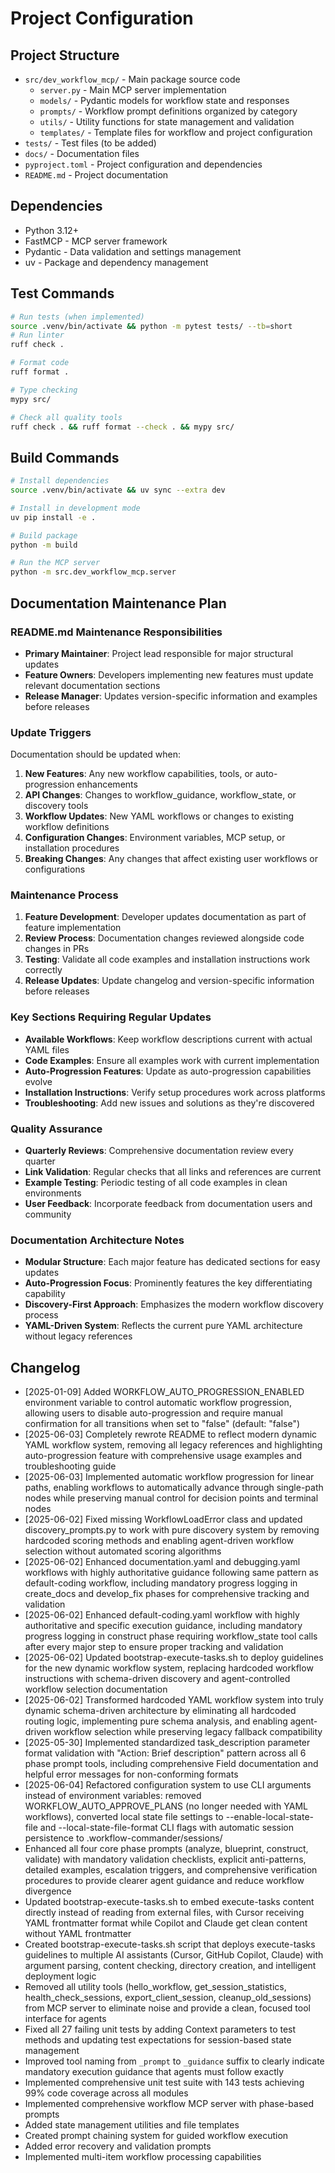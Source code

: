 # Project Configuration

## Project Structure
- `src/dev_workflow_mcp/` - Main package source code
  - `server.py` - Main MCP server implementation
  - `models/` - Pydantic models for workflow state and responses
  - `prompts/` - Workflow prompt definitions organized by category
  - `utils/` - Utility functions for state management and validation
  - `templates/` - Template files for workflow and project configuration
- `tests/` - Test files (to be added)
- `docs/` - Documentation files
- `pyproject.toml` - Project configuration and dependencies
- `README.md` - Project documentation

## Dependencies
- Python 3.12+
- FastMCP - MCP server framework
- Pydantic - Data validation and settings management
- uv - Package and dependency management

## Test Commands
```bash
# Run tests (when implemented)
source .venv/bin/activate && python -m pytest tests/ --tb=short
# Run linter
ruff check .

# Format code
ruff format .

# Type checking
mypy src/

# Check all quality tools
ruff check . && ruff format --check . && mypy src/
```

## Build Commands
```bash
# Install dependencies
source .venv/bin/activate && uv sync --extra dev

# Install in development mode
uv pip install -e .

# Build package
python -m build

# Run the MCP server
python -m src.dev_workflow_mcp.server
```

## Documentation Maintenance Plan

### README.md Maintenance Responsibilities
- **Primary Maintainer**: Project lead responsible for major structural updates
- **Feature Owners**: Developers implementing new features must update relevant documentation sections
- **Release Manager**: Updates version-specific information and examples before releases

### Update Triggers
Documentation should be updated when:
1. **New Features**: Any new workflow capabilities, tools, or auto-progression enhancements
2. **API Changes**: Changes to workflow_guidance, workflow_state, or discovery tools
3. **Workflow Updates**: New YAML workflows or changes to existing workflow definitions
4. **Configuration Changes**: Environment variables, MCP setup, or installation procedures
5. **Breaking Changes**: Any changes that affect existing user workflows or configurations

### Maintenance Process
1. **Feature Development**: Developer updates documentation as part of feature implementation
2. **Review Process**: Documentation changes reviewed alongside code changes in PRs
3. **Testing**: Validate all code examples and installation instructions work correctly
4. **Release Updates**: Update changelog and version-specific information before releases

### Key Sections Requiring Regular Updates
- **Available Workflows**: Keep workflow descriptions current with actual YAML files
- **Code Examples**: Ensure all examples work with current implementation
- **Auto-Progression Features**: Update as auto-progression capabilities evolve
- **Installation Instructions**: Verify setup procedures work across platforms
- **Troubleshooting**: Add new issues and solutions as they're discovered

### Quality Assurance
- **Quarterly Reviews**: Comprehensive documentation review every quarter
- **Link Validation**: Regular checks that all links and references are current
- **Example Testing**: Periodic testing of all code examples in clean environments
- **User Feedback**: Incorporate feedback from documentation users and community

### Documentation Architecture Notes
- **Modular Structure**: Each major feature has dedicated sections for easy updates
- **Auto-Progression Focus**: Prominently features the key differentiating capability
- **Discovery-First Approach**: Emphasizes the modern workflow discovery process
- **YAML-Driven System**: Reflects the current pure YAML architecture without legacy references

## Changelog
- [2025-01-09] Added WORKFLOW_AUTO_PROGRESSION_ENABLED environment variable to control automatic workflow progression, allowing users to disable auto-progression and require manual confirmation for all transitions when set to "false" (default: "false")
- [2025-06-03] Completely rewrote README to reflect modern dynamic YAML workflow system, removing all legacy references and highlighting auto-progression feature with comprehensive usage examples and troubleshooting guide
- [2025-06-03] Implemented automatic workflow progression for linear paths, enabling workflows to automatically advance through single-path nodes while preserving manual control for decision points and terminal nodes
- [2025-06-02] Fixed missing WorkflowLoadError class and updated discovery_prompts.py to work with pure discovery system by removing hardcoded scoring methods and enabling agent-driven workflow selection without automated scoring algorithms
- [2025-06-02] Enhanced documentation.yaml and debugging.yaml workflows with highly authoritative guidance following same pattern as default-coding workflow, including mandatory progress logging in create_docs and develop_fix phases for comprehensive tracking and validation
- [2025-06-02] Enhanced default-coding.yaml workflow with highly authoritative and specific execution guidance, including mandatory progress logging in construct phase requiring workflow_state tool calls after every major step to ensure proper tracking and validation
- [2025-06-02] Updated bootstrap-execute-tasks.sh to deploy guidelines for the new dynamic workflow system, replacing hardcoded workflow instructions with schema-driven discovery and agent-controlled workflow selection documentation
- [2025-06-02] Transformed hardcoded YAML workflow system into truly dynamic schema-driven architecture by eliminating all hardcoded routing logic, implementing pure schema analysis, and enabling agent-driven workflow selection while preserving legacy fallback compatibility
- [2025-05-30] Implemented standardized task_description parameter format validation with "Action: Brief description" pattern across all 6 phase prompt tools, including comprehensive Field documentation and helpful error messages for non-conforming formats
- [2025-06-04] Refactored configuration system to use CLI arguments instead of environment variables: removed WORKFLOW_AUTO_APPROVE_PLANS (no longer needed with YAML workflows), converted local state file settings to --enable-local-state-file and --local-state-file-format CLI flags with automatic session persistence to .workflow-commander/sessions/
- Enhanced all four core phase prompts (analyze, blueprint, construct, validate) with mandatory validation checklists, explicit anti-patterns, detailed examples, escalation triggers, and comprehensive verification procedures to provide clearer agent guidance and reduce workflow divergence
- Updated bootstrap-execute-tasks.sh to embed execute-tasks content directly instead of reading from external files, with Cursor receiving YAML frontmatter format while Copilot and Claude get clean content without YAML frontmatter
- Created bootstrap-execute-tasks.sh script that deploys execute-tasks guidelines to multiple AI assistants (Cursor, GitHub Copilot, Claude) with argument parsing, content checking, directory creation, and intelligent deployment logic
- Removed all utility tools (hello_workflow, get_session_statistics, health_check_sessions, export_client_session, cleanup_old_sessions) from MCP server to eliminate noise and provide a clean, focused tool interface for agents
- Fixed all 27 failing unit tests by adding Context parameters to test methods and updating test expectations for session-based state management
- Improved tool naming from `_prompt` to `_guidance` suffix to clearly indicate mandatory execution guidance that agents must follow exactly
- Implemented comprehensive unit test suite with 143 tests achieving 99% code coverage across all modules
- Implemented comprehensive workflow MCP server with phase-based prompts
- Added state management utilities and file templates
- Created prompt chaining system for guided workflow execution
- Added error recovery and validation prompts
- Implemented multi-item workflow processing capabilities 